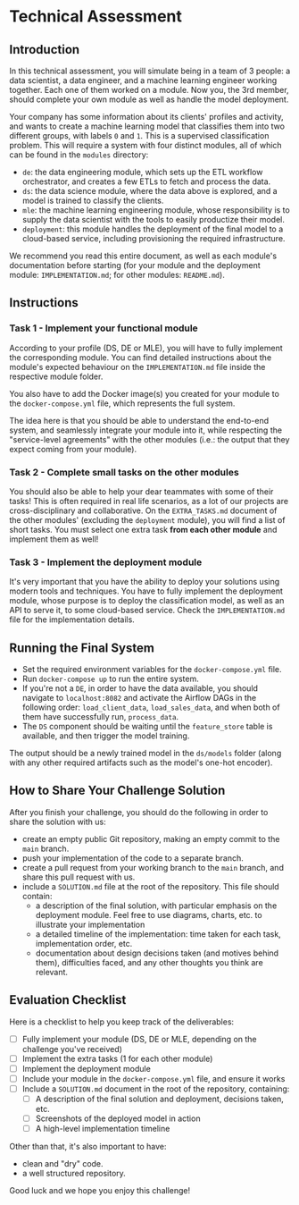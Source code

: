 # Technical Assessment

## Introduction

In this technical assessment, you will simulate being in a team of 3 people: a data scientist, a data engineer, and a machine learning engineer working together. Each one of them worked on a module. Now you, the 3rd member, should complete your own module as well as handle the model deployment.

Your company has some information about its clients' profiles and activity, and wants to create a machine learning model that classifies them into two different groups, with labels `0` and `1`. This is a supervised classification problem.
This will require a system with four distinct modules, all of which can be found in the `modules` directory:

* `de`: the data engineering module, which sets up the ETL workflow orchestrator, and creates a few ETLs to fetch and process the data.
* `ds`: the data science module, where the data above is explored, and a model is trained to classify the clients.
* `mle`: the machine learning engineering module, whose responsibility is to supply the data scientist with the tools to easily productize their model.
* `deployment`: this module handles the deployment of the final model to a cloud-based service, including provisioning the required infrastructure.

We recommend you read this entire document, as well as each module's documentation before starting (for your module and the deployment module: `IMPLEMENTATION.md`; for other modules: `README.md`).

## Instructions

### Task 1 - Implement your functional module

According to your profile (DS, DE or MLE), you will have to fully implement the corresponding module. You can find detailed instructions about the module's expected behaviour on the `IMPLEMENTATION.md` file inside the respective module folder.

You also have to add the Docker image(s) you created for your module to the `docker-compose.yml` file, which represents the full system.

The idea here is that you should be able to understand the end-to-end system, and seamlessly integrate your module into it, while respecting the "service-level agreements" with the other modules (i.e.: the output that they expect coming from your module).

### Task 2 - Complete small tasks on the other modules

You should also be able to help your dear teammates with some of their tasks! This is often required in real life scenarios, as a lot of our projects are cross-disciplinary and collaborative.
On the `EXTRA_TASKS.md` document of the other modules' (excluding the `deployment` module), you will find a list of short tasks. You must select one extra task **from each other module** and implement them as well!

### Task 3 - Implement the deployment module

It's very important that you have the ability to deploy your solutions using modern tools and techniques. You have to fully implement the deployment module, whose purpose is to deploy the classification model, as well as an API to serve it, to some cloud-based service. Check the `IMPLEMENTATION.md` file for the implementation details.

## Running the Final System

* Set the required environment variables for the `docker-compose.yml` file.
* Run `docker-compose up` to run the entire system.
* If you're not a `DE`, in order to have the data available, you should navigate to `localhost:8082` and activate the Airflow DAGs in the following order: `load_client_data`, `load_sales_data`, and when both of them have successfully run, `process_data`.
* The `DS` component should be waiting until the `feature_store` table is available, and then trigger the model training.

The output should be a newly trained model in the `ds/models` folder (along with any other required artifacts such as the model's one-hot encoder).

## How to Share Your Challenge Solution

After you finish your challenge, you should do the following in order to share the solution with us:

* create an empty public Git repository, making an empty commit to the `main` branch.
* push your implementation of the code to a separate branch.
* create a pull request from your working branch to the `main` branch, and share this pull request with us.
* include a `SOLUTION.md` file at the root of the repository. This file should contain:
    * a description of the final solution, with particular emphasis on the deployment module. Feel free to use diagrams, charts, etc. to illustrate your implementation
    * a detailed timeline of the implementation: time taken for each task, implementation order, etc.
    * documentation about design decisions taken (and motives behind them), difficulties faced, and any other thoughts you think are relevant.

## Evaluation Checklist

Here is a checklist to help you keep track of the deliverables:

- [ ] Fully implement your module (DS, DE or MLE, depending on the challenge you've received)
- [ ] Implement the extra tasks (1 for each other module)
- [ ] Implement the deployment module
- [ ] Include your module in the `docker-compose.yml` file, and ensure it works
- [ ] Include a `SOLUTION.md` document in the root of the repository, containing:
  - [ ] A description of the final solution and deployment, decisions taken, etc.
  - [ ] Screenshots of the deployed model in action
  - [ ] A high-level implementation timeline

Other than that, it's also important to have:

* clean and "dry" code.
* a well structured repository.

Good luck and we hope you enjoy this challenge! 